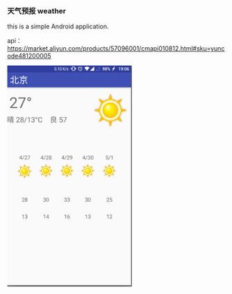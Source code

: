 ### 天气预报 weather

this is a simple Android application.

api：https://market.aliyun.com/products/57096001/cmapi010812.html#sku=yuncode481200005



![screenShot](./screenShot/screenShot.png)
